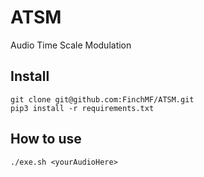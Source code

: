 # ATSM

Audio Time Scale Modulation

## Install

    git clone git@github.com:FinchMF/ATSM.git
    pip3 install -r requirements.txt

## How to use

    ./exe.sh <yourAudioHere>